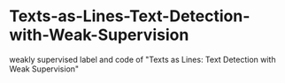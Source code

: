 # Texts-as-Lines-Text-Detection-with-Weak-Supervision
weakly supervised label and code of "Texts as Lines: Text Detection with Weak Supervision"
